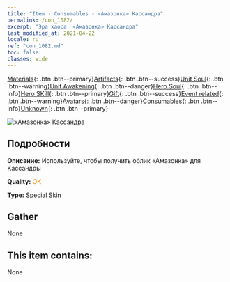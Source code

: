 ```yaml
---
title: "Item - Consumables - «Амазонка» Кассандра"
permalink: /con_1082/
excerpt: "Эра хаоса  «Амазонка» Кассандра"
last_modified_at: 2021-04-22
locale: ru
ref: "con_1082.md"
toc: false
classes: wide
---
```

 [Materials](/ItemsRU/){: .btn .btn--primary}[Artifacts](/ItemsRU/Artifacts/){: .btn .btn--success}[Unit Soul](/ItemsRU/UnitSoul/){: .btn .btn--warning}[Unit Awakening](/ItemsRU/UnitAwakening/){: .btn .btn--danger}[Hero Soul](/ItemsRU/HeroSoul/){: .btn .btn--info}[Hero SKill](/ItemsRU/HeroSkill/){: .btn .btn--primary}[Gift](/ItemsRU/Gift/){: .btn .btn--success}[Event related](/ItemsRU/Events/){: .btn .btn--warning}[Avatars](/ItemsRU/Avatars/){: .btn .btn--danger}[Consumables](/ItemsRU/Consumables/){: .btn .btn--info}[Unknown](/ItemsRU/Unknown/){: .btn .btn--primary}

 ![«Амазонка» Кассандра](/images/h/h_kashandela1.jpg)

## Подробности
 **Описание:** Используйте, чтобы получить облик «Амазонка» для Кассандры

 **Quality:** <span style="color: #FF8C00">OK</span>

 **Type:** Special Skin

## Gather

  None

## This item contains:

  None

